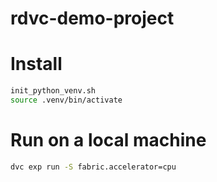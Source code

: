 # rdvc-demo-project


# Install
```bash
init_python_venv.sh
source .venv/bin/activate
```

# Run on a local machine
```bash
dvc exp run -S fabric.accelerator=cpu 
```